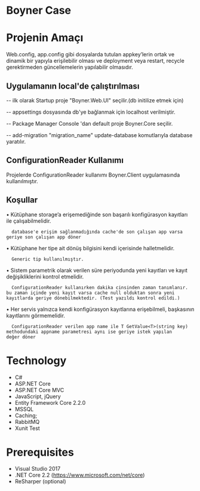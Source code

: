 # Boyner Case

# Projenin Amaçı

Web.config, app.config gibi dosyalarda tutulan appkey’lerin ortak ve dinamik bir yapıyla erişilebilir olması ve deployment veya restart, recycle gerektirmeden güncellemelerin yapılabilir olmasıdır.

## Uygulamanın local'de çalıştırılması

-- ilk olarak Startup proje "Boyner.Web.UI" seçilir.(db initilize etmek için)

-- appsettings dosyasında db'ye bağlanmak için localhost verilmiştir.

-- Package Manager Console 'dan default proje Boyner.Core seçilir.

-- add-migration "migration_name" update-database komutlarıyla database yaratılır.

## ConfigurationReader Kullanımı

Projelerde ConfigurationReader kullanımı Boyner.Client uygulamasında kullanılmıştır.

## Koşullar
 
•	Kütüphane storage’a erişemediğinde son başarılı konfigürasyon kayıtları ile çalışabilmelidir.

      database'e erişim sağlanmadığında cache'de son çalışan app varsa geriye son çalışan app döner
      
•	Kütüphane her tipe ait dönüş bilgisini kendi içerisinde halletmelidir. 

      Generic tip kullanılmıştır.
      
•	Sistem parametrik olarak verilen süre periyodunda yeni kayıtları ve kayıt değişikliklerini kontrol etmelidir. 

      ConfigurationReader kullanırken dakika cinsinden zaman tanımlanır. bu zaman içinde yeni kayıt varsa cache null olduktan sonra yeni       kayıtlarda geriye dönebilmektedir. (Test yazıldı kontrol edildi.)
      
•	Her servis yalnızca kendi konfigürasyon kayıtlarına erişebilmeli, başkasının kayıtlarını görmemelidir.

      ConfigurationReader verilen app name ile T GetValue<T>(string key) methodundaki appname parametresi aynı ise geriye istek yapılan       değer döner


# Technology

- C#
- ASP.NET Core
- ASP.NET Core MVC
- JavaScript, jQuery
- Entity Framework Core 2.2.0
- MSSQL
- Caching;
- RabbitMQ
- Xunit Test
# Prerequisites

-  Visual Studio 2017
-  .NET Core 2.2 (https://www.microsoft.com/net/core)
-  ReSharper (optional)

 





